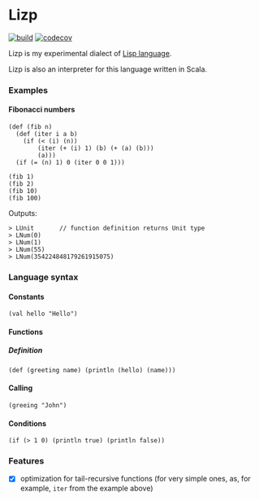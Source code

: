 # Lizp

[![build](https://img.shields.io/github/workflow/status/wlad031/lizp/Scala%20CI?label=CI&logo=GitHub&style=flat-square)](https://github.com/wlad031/lizp/actions)
[![codecov](https://img.shields.io/codecov/c/github/wlad031/lizp?label=cov&logo=Codecov&style=flat-square)](https://codecov.io/gh/wlad031/lizp)

Lizp is my experimental dialect of [Lisp language](https://en.wikipedia.org/wiki/Lisp_(programming_language)).

Lizp is also an interpreter for this language written in Scala.

### Examples

#### Fibonacci numbers
```
(def (fib n)
  (def (iter i a b)
    (if (< (i) (n)) 
        (iter (+ (i) 1) (b) (+ (a) (b)))
        (a)))
  (if (= (n) 1) 0 (iter 0 0 1)))

(fib 1)
(fib 2)
(fib 10)
(fib 100)
```
Outputs:
```
> LUnit       // function definition returns Unit type
> LNum(0)
> LNum(1)
> LNum(55)
> LNum(354224848179261915075)
```

### Language syntax

#### Constants
```
(val hello "Hello")
```

#### Functions

##### Definition
```
(def (greeting name) (println (hello) (name)))
```

#### Calling
```
(greeing "John")
```

#### Conditions
```
(if (> 1 0) (println true) (println false))
```

### Features

- [x] optimization for tail-recursive functions (for very simple ones, as, for example, `iter` from the example above)

